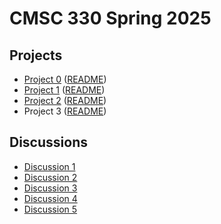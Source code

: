 # CMSC 330 Spring 2025

## Projects
- [Project 0](https://classroom.github.com/a/M8cWDk6a) ([README](https://github.com/cmsc330spring25/spring25/blob/main/projects%2Fproject0%2Fproject0.md))
- [Project 1](https://classroom.github.com/a/pKgvISVq) ([README](https://github.com/cmsc330spring25/spring25/blob/main/projects/project1/project1.md))
- [Project 2](https://classroom.github.com/a/fRfqs-D-) ([README](https://github.com/cmsc330spring25/spring25/blob/main/projects/project2/README.md))
- Project 3 ([README](https://github.com/cmsc330spring25/spring25/blob/main/projects/project3/project3.md))

## Discussions
- [Discussion 1](https://github.com/cmsc330spring25/spring25/tree/main/discussions/d1_git)
- [Discussion 2](https://github.com/cmsc330spring25/spring25/tree/main/discussions/d2_ocaml_typing)
- [Discussion 3](https://github.com/cmsc330spring25/spring25/tree/main/discussions/d3_hof_variants)
- [Discussion 4](https://github.com/cmsc330spring25/spring25/tree/main/discussions/d4_pbt_regex)
- [Discussion 5](https://github.com/cmsc330spring25/spring25/tree/main/discussions/d5_nfa_dfa)
